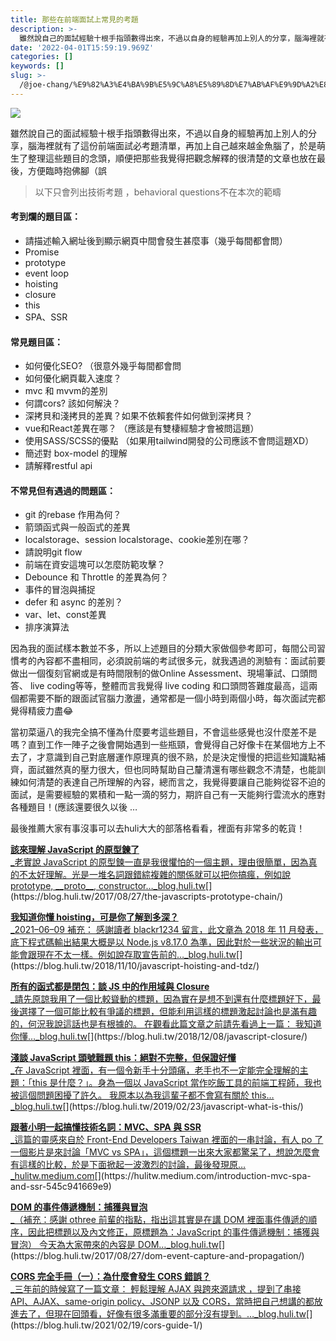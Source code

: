 ```yaml
---
title: 那些在前端面試上常見的考題
description: >-
  雖然說自己的面試經驗十根手指頭數得出來，不過以自身的經驗再加上別人的分享，腦海裡就有了這份前端面試必考題清單，再加上自己越來越金魚腦了，於是萌生了整理這些題目的念頭，順便把那些我覺得把觀念解釋的很清楚的文章也放在最後，方便臨時抱佛腳（誤
date: '2022-04-01T15:59:19.969Z'
categories: []
keywords: []
slug: >-
  /@joe-chang/%E9%82%A3%E4%BA%9B%E5%9C%A8%E5%89%8D%E7%AB%AF%E9%9D%A2%E8%A9%A6%E4%B8%8A%E5%B8%B8%E8%A6%8B%E7%9A%84%E8%80%83%E9%A1%8C-e9234adfc7e7
---
```


![](/Users/joectchang_mac/Downloads/medium-export-a/post2022/md_1697073583233/img/1__wBXs9emps9xuSyLUVsJwDQ.jpeg)

雖然說自己的面試經驗十根手指頭數得出來，不過以自身的經驗再加上別人的分享，腦海裡就有了這份前端面試必考題清單，再加上自己越來越金魚腦了，於是萌生了整理這些題目的念頭，順便把那些我覺得把觀念解釋的很清楚的文章也放在最後，方便臨時抱佛腳（誤

> 以下只會列出技術考題 ，behavioral questions不在本次的範疇

#### 考到爛的題目區：

*   請描述輸入網址後到顯示網頁中間會發生甚麼事（幾乎每間都會問）
*   Promise
*   prototype
*   event loop
*   hoisting
*   closure
*   this
*   SPA、SSR

#### 常見題目區：

*   如何優化SEO? （很意外幾乎每間都會問
*   如何優化網頁載入速度？
*   mvc 和 mvvm的差別
*   何謂cors? 該如何解決？
*   深拷貝和淺拷貝的差異？如果不依賴套件如何做到深拷貝？
*   vue和React差異在哪？ （應該是有雙棲經驗才會被問這題）
*   使用SASS/SCSS的優點 （如果用tailwind開發的公司應該不會問這題XD）
*   簡述對 box-model 的理解
*   請解釋restful api

#### 不常見但有遇過的問題區：

*   git 的rebase 作用為何？
*   箭頭函式與一般函式的差異
*   localstorage、session localstorage、cookie差別在哪？
*   請說明git flow
*   前端在資安這塊可以怎麼防範攻擊？
*   Debounce 和 Throttle 的差異為何？
*   事件的冒泡與捕捉
*   defer 和 async 的差別？
*   var、let、const差異
*   排序演算法

因為我的面試樣本數並不多，所以上述題目的分類大家做個參考即可，每間公司習慣考的內容都不盡相同，必須說前端的考試很多元，就我遇過的測驗有：面試前要做出一個復刻官網或是有時間限制的做Online Assessment、現場筆試、口頭問答、 live coding等等，整體而言我覺得 live coding 和口頭問答難度最高，這兩個都需要不斷的跟面試官腦力激盪，通常都是一個小時到兩個小時，每次面試完都覺得精疲力盡😂

當初菜逼八的我完全搞不懂為什麼要考這些題目，不會這些感覺也沒什麼差不是嗎？直到工作一陣子之後會開始遇到一些瓶頸，會覺得自己好像卡在某個地方上不去了，才意識到自己對底層運作原理真的很不熟，於是決定慢慢的把這些知識點補齊，面試雖然真的壓力很大，但也同時幫助自己釐清還有哪些觀念不清楚，也能訓練如何清楚的表達自己所理解的內容，總而言之，我覺得要讓自己能夠從容不迫的面試，是需要經驗的累積和一點一滴的努力，期許自己有一天能夠行雲流水的應對各種題目！(應該還要很久以後 …

最後推薦大家有事沒事可以去huli大大的部落格看看，裡面有非常多的乾貨！

[**該來理解 JavaScript 的原型鍊了**  
_老實說 JavaScript 的原型鍊一直是我很懼怕的一個主題，理由很簡單，因為真的不太好理解。光是一堆名詞跟錯綜複雜的關係就可以把你搞瘋，例如說 prototype, \_\_proto\_\_, constructor…_blog.huli.tw](https://blog.huli.tw/2017/08/27/the-javascripts-prototype-chain/ "https://blog.huli.tw/2017/08/27/the-javascripts-prototype-chain/")[](https://blog.huli.tw/2017/08/27/the-javascripts-prototype-chain/)

[**我知道你懂 hoisting，可是你了解到多深？**  
_2021–06–09 補充： 感謝讀者 blackr1234 留言，此文章為 2018 年 11 月發表，底下程式碼輸出結果大概是以 Node.js v8.17.0 為準，因此對於一些狀況的輸出可能會跟現在不太一樣。例如說存取宣告前的…_blog.huli.tw](https://blog.huli.tw/2018/11/10/javascript-hoisting-and-tdz/ "https://blog.huli.tw/2018/11/10/javascript-hoisting-and-tdz/")[](https://blog.huli.tw/2018/11/10/javascript-hoisting-and-tdz/)

[**所有的函式都是閉包：談 JS 中的作用域與 Closure**  
_請先原諒我用了一個比較聳動的標題，因為實在是想不到還有什麼標題好下，最後選擇了一個可能比較有爭議的標題，但能利用這樣的標題激起討論也是滿有趣的，何況我說這話也是有根據的。 在觀看此篇文章之前請先看過上一篇： 我知道你懂…_blog.huli.tw](https://blog.huli.tw/2018/12/08/javascript-closure/ "https://blog.huli.tw/2018/12/08/javascript-closure/")[](https://blog.huli.tw/2018/12/08/javascript-closure/)

[**淺談 JavaScript 頭號難題 this：絕對不完整，但保證好懂**  
_在 JavaScript 裡面，有一個令新手十分頭痛，老手也不一定能完全理解的主題：「this 是什麼？」。身為一個以 JavaScript 當作吃飯工具的前端工程師，我也被這個問題困擾了許久。 我原本以為我這輩子都不會寫有關於 this…_blog.huli.tw](https://blog.huli.tw/2019/02/23/javascript-what-is-this/ "https://blog.huli.tw/2019/02/23/javascript-what-is-this/")[](https://blog.huli.tw/2019/02/23/javascript-what-is-this/)

[**跟著小明一起搞懂技術名詞：MVC、SPA 與 SSR**  
_這篇的靈感來自於 Front-End Developers Taiwan 裡面的一串討論，有人 po 了一個影片是來討論「MVC vs SPA」，這個標題一出來大家都驚呆了，想說怎麼會有這樣的比較，於是下面掀起一波激烈的討論，最後發現原…_hulitw.medium.com](https://hulitw.medium.com/introduction-mvc-spa-and-ssr-545c941669e9 "https://hulitw.medium.com/introduction-mvc-spa-and-ssr-545c941669e9")[](https://hulitw.medium.com/introduction-mvc-spa-and-ssr-545c941669e9)

[**DOM 的事件傳遞機制：捕獲與冒泡**  
_（補充：感謝 othree 前輩的指點，指出這其實是在講 DOM 裡面事件傳遞的順序，因此把標題以及內文修正，原標題為：JavaScript 的事件傳遞機制：捕獲與冒泡） 今天為大家帶來的內容是 DOM…_blog.huli.tw](https://blog.huli.tw/2017/08/27/dom-event-capture-and-propagation/ "https://blog.huli.tw/2017/08/27/dom-event-capture-and-propagation/")[](https://blog.huli.tw/2017/08/27/dom-event-capture-and-propagation/)

[**CORS 完全手冊（一）：為什麼會發生 CORS 錯誤？**  
_三年前的時候寫了一篇文章： 輕鬆理解 AJAX 與跨來源請求 ，提到了串接 API、AJAX、same-origin policy、JSONP 以及 CORS，當時把自己想講的都放進去了，但現在回頭看，好像有很多滿重要的部分沒有提到。…_blog.huli.tw](https://blog.huli.tw/2021/02/19/cors-guide-1/ "https://blog.huli.tw/2021/02/19/cors-guide-1/")[](https://blog.huli.tw/2021/02/19/cors-guide-1/)